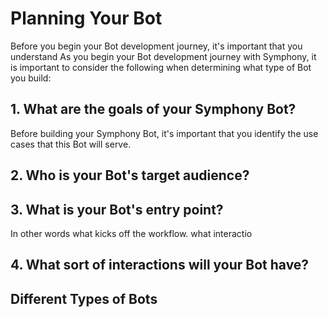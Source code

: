 # Planning Your Bot

Before you begin your Bot development journey, it's important that you understand As you begin your Bot development journey with Symphony, it is important to consider the following when determining what type of Bot you build:

## 1.  What are the goals of your Symphony Bot?

Before building your Symphony Bot, it's important that you identify the use cases that this Bot will serve.     

## 2.  Who is your Bot's target audience?

## 3.  What is your Bot's entry point?

In other words what kicks off the workflow.  what interactio

## 4.  What sort of interactions will your Bot have?

## Different Types of Bots




